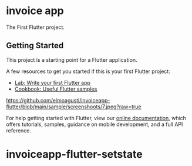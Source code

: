 # invoice app

The First Flutter project.

## Getting Started

This project is a starting point for a Flutter application.

A few resources to get you started if this is your first Flutter project:

- [Lab: Write your first Flutter app](https://flutter.dev/docs/get-started/codelab)
- [Cookbook: Useful Flutter samples](https://flutter.dev/docs/cookbook)
  
https://github.com/elmoagusti/invoiceapp-flutter/blob/main/sample/screenshoots/7.jpeg?raw=true

For help getting started with Flutter, view our
[online documentation](https://flutter.dev/docs), which offers tutorials,
samples, guidance on mobile development, and a full API reference.
# invoiceapp-flutter-setstate
